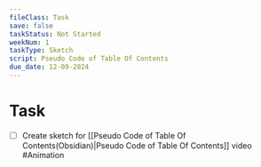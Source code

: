 ```yaml
---
fileClass: Task
save: false
taskStatus: Not Started
weekNum: 1
taskType: Sketch
script: Pseudo Code of Table Of Contents
due_date: 12-09-2024
---
```



# Task

- [ ] Create sketch for [[Pseudo Code of Table Of Contents(Obsidian)|Pseudo Code of Table Of Contents]] video #Animation
